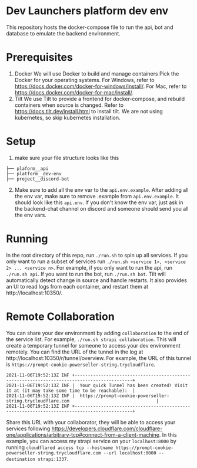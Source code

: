 # Dev Launchers platform dev env
This repository hosts the docker-compose file to run the api, bot and database to emulate the backend environment.

# Prerequisites
1. Docker
We will use Docker to build and manage containers
Pick the Docker for your operating systems.
For Windows, refer to https://docs.docker.com/docker-for-windows/install/.
For Mac, refer to https://docs.docker.com/docker-for-mac/install/.
2. Tilt
We use Tilt to provide a frontend for docker-compose, and rebuild containers when source is changed.
Refer to https://docs.tilt.dev/install.html to install tilt.
We are not using kubernetes, so skip kubernetes installation.

# Setup
1. make sure your file structure looks like this
```
├── plaform__api
├── platform__dev-env
├── project__discord-bot
```
2. Make sure to add all the env var to the `api.env.example`. After adding all the env var,
make sure to remove .example from `api.env.example`. It should look like this `api.env`.
If you don't know the env var, just ask in the backend-chat channel on discord and someone
should send you all the env vars.

# Running
In the root directory of this repo, run `./run.sh` to spin up all services.
If you only want to run a subset of services run `./run.sh <service 1>, <service 2> ... <service n>`.
For example, if you only want to run the api, run `./run.sh api`. If you want to run the bot, run `./run.sh bot`.
Tilt will automatically detect change in source and handle restarts.
It also provides an UI to read logs from each container, and restart them at http://localhost:10350/.

# Remote Collaboration
You can share your dev environment by adding `collaboration` to the end of the service list.
For example, `./run.sh strapi collaboration`. This will create a temporary tunnel for someone
to access your dev environment remotely. You can find the URL of the tunnel in the log at 
http://localhost:10350/r/tunnel/overview. For example, the URL of this tunnel is `https://prompt-cookie-powerseller-string.trycloudflare`.
```
2021-11-06T19:52:13Z INF +--------------------------------------------------------------------------------------------+
2021-11-06T19:52:13Z INF |  Your quick Tunnel has been created! Visit it at (it may take some time to be reachable):  |
2021-11-06T19:52:13Z INF |  https://prompt-cookie-powerseller-string.trycloudflare.com                                 |
2021-11-06T19:52:13Z INF +--------------------------------------------------------------------------------------------+
```
Share this URL with your collaborator, they will be able to access your services following
https://developers.cloudflare.com/cloudflare-one/applications/arbitrary-tcp#connect-from-a-client-machine. In this example, you can access my strapi service
on your `localhost:8000` by running `cloudflared access tcp --hostname https://prompt-cookie-powerseller-string.trycloudflare.com --url localhost:8000 --destination strapi:1337`.